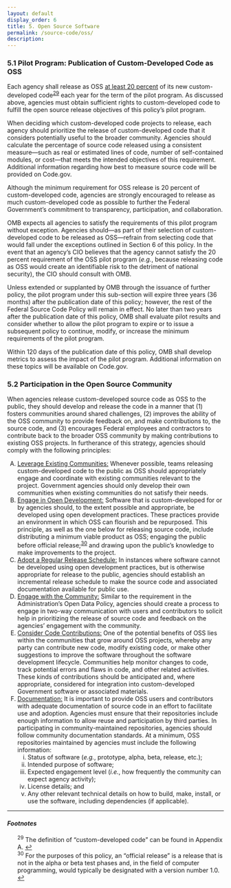```yaml
---
layout: default
display_order: 6
title: 5. Open Source Software
permalink: /source-code/oss/
description: 
---
```


### 5.1 Pilot Program: Publication of Custom-Developed Code as OSS 

Each agency shall release as OSS <u>at least 20 percent</u> of its new custom-developed code<sup id="fnr29"><a href="#fn29">29</a></sup> each year for the term of the pilot program. As discussed above, agencies must obtain sufficient rights to custom-developed code to fulfill the open source release objectives of this policy’s pilot program.

When deciding which custom-developed code projects to release, each agency should prioritize the release of custom-developed code that it considers potentially useful to the broader community. Agencies should calculate the percentage of source code released using a consistent measure—such as real or estimated lines of code, number of self-contained modules, or cost—that meets the intended objectives of this requirement. Additional information regarding how best to measure source code will be provided on Code.gov.

Although the minimum requirement for OSS release is 20 percent of custom-developed code, agencies are strongly encouraged to release as much custom-developed code as possible to further the Federal Government’s commitment to transparency, participation, and collaboration. 

OMB expects all agencies to satisfy the requirements of this pilot program without exception. Agencies should—as part of their selection of custom-developed code to be released as OSS—refrain from selecting code that would fall under the exceptions outlined in Section 6 of this policy. In the event that an agency’s CIO believes that the agency cannot satisfy the 20 percent requirement of the OSS pilot program (_e.g._, because releasing code as OSS would create an identifiable risk to the detriment of national security), the CIO should consult with OMB.

Unless extended or supplanted by OMB through the issuance of further policy, the pilot program under this sub-section will expire three years (36 months) after the publication date of this policy; however, the rest of the Federal Source Code Policy will remain in effect. No later than two years after the publication date of this policy, OMB shall evaluate pilot results and consider whether to allow the pilot program to expire or to issue a subsequent policy to continue, modify, or increase the minimum requirements of the pilot program. 

Within 120 days of the publication date of this policy, OMB shall develop metrics to assess the impact of the pilot program. Additional information on these topics will be available on Code.gov.

### 5.2 Participation in the Open Source Community

When agencies release custom-developed source code as OSS to the public, they should develop and release the code in a manner that (1) fosters communities around shared challenges, (2) improves the ability of the OSS community to provide feedback on, and make contributions to, the source code, and (3) encourages Federal employees and contractors to contribute back to the broader OSS community by making contributions to existing OSS projects. In furtherance of this strategy, agencies should comply with the following principles:

<ol type="A">
	<li><u>Leverage Existing Communities:</u> Whenever possible, teams releasing custom-developed code to the public as OSS should appropriately engage and coordinate with existing communities relevant to the project. Government agencies should only develop their own communities when existing communities do not satisfy their needs. </li>
	<li><u>Engage in Open Development:</u> Software that is custom-developed for or by agencies should, to the extent possible and appropriate, be developed using open development practices. These practices provide an environment in which OSS can flourish and be repurposed. This principle, as well as the one below for releasing source code, include distributing a minimum viable product as OSS; engaging the public before official release;<sup id="fnr30"><a href="#fn30">30</a></sup> and drawing upon the public’s knowledge to make improvements to the project.</li>
	<li><u>Adopt a Regular Release Schedule:</u> In instances where software cannot be developed using open development practices, but is otherwise appropriate for release to the public, agencies should establish an incremental release schedule to make the source code and associated documentation available for public use.</li>
	<li><u>Engage with the Community:</u> Similar to the requirement in the Administration’s Open Data Policy, agencies should create a process to engage in two-way communication with users and contributors to solicit help in prioritizing the release of source code and feedback on the agencies’ engagement with the community.</li>
	<li><u>Consider Code Contributions:</u> One of the potential benefits of OSS lies within the communities that grow around OSS projects, whereby any party can contribute new code, modify existing code, or make other suggestions to improve the software throughout the software development lifecycle. Communities help monitor changes to code, track potential errors and flaws in code, and other related activities. These kinds of contributions should be anticipated and, where appropriate, considered for integration into custom-developed Government software or associated materials.</li>
	<li><u>Documentation:</u> It is important to provide OSS users and contributors with adequate documentation of source code in an effort to facilitate use and adoption. Agencies must ensure that their repositories include enough information to allow reuse and participation by third parties. In participating in community-maintained repositories, agencies should follow community documentation standards. At a minimum, OSS repositories maintained by agencies must include the following information:
		<ol type="i">
			<li>Status of software (<em>e.g.</em>, prototype, alpha, beta, release, etc.);</li>
			<li>Intended purpose of software;</li>
			<li>Expected engagement level (<em>i.e.</em>, how frequently the community can expect agency activity);</li>
			<li>License details; and</li>
			<li>Any other relevant technical details on how to build, make, install, or use the software, including dependencies (if applicable).</li>
		</ol>
	</li>	
</ol>

***

#### *Footnotes*

<ul style="list-style-type:none">

<li id="fn29"><sup>29</sup> The definition of “custom-developed code” can be found in Appendix A. <a href="#fnr29">&#8617;</a></li>
<li id="fn30"><sup>30</sup> For the purposes of this policy, an “official release” is a release that is not in the alpha or beta test phases and, in the field of computer programming, would typically be designated with a version number 1.0.
 <a href="#fnr30">&#8617;</a></li>



</ul>
